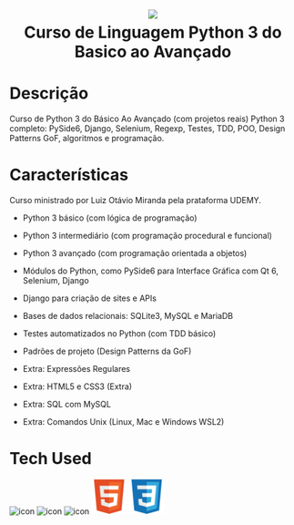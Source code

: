 <div align="center">
 <h1> <img src="https://upload.wikimedia.org/wikipedia/commons/thumb/c/c3/Python-logo-notext.svg/1869px-Python-logo-notext.svg.png" width="250px"><br/>Curso de Linguagem Python 3 do Basico ao Avançado</h1>
     </div>

# Descrição
Curso de Python 3 do Básico Ao Avançado (com projetos reais)
Python 3 completo: PySide6, Django, Selenium, Regexp, Testes, TDD, POO, Design Patterns GoF, algoritmos e programação.

# Características
Curso ministrado por Luiz Otávio Miranda pela prataforma UDEMY.

- Python 3 básico (com lógica de programação)
- Python 3 intermediário (com programação procedural e funcional)
- Python 3 avançado (com programação orientada a objetos)
- Módulos do Python, como PySide6 para Interface Gráfica com Qt 6, Selenium, Django
- Django para criação de sites e APIs
- Bases de dados relacionais: SQLite3, MySQL e MariaDB
- Testes automatizados no Python (com TDD básico)
- Padrões de projeto (Design Patterns da GoF)

- Extra: Expressões Regulares
- Extra: HTML5 e CSS3 (Extra)
- Extra: SQL com MySQL
- Extra: Comandos Unix (Linux, Mac e Windows WSL2)

# Tech Used
<div>
<img src="https://techstack-generator.vercel.app/python-icon.svg" alt="icon" width="62" height="62" />
<img src="https://techstack-generator.vercel.app/django-icon.svg" alt="icon" width="62" height="62" />
<img src="https://techstack-generator.vercel.app/mysql-icon.svg" alt="icon" width="62" height="62" />
<img src="https://raw.githubusercontent.com/devicons/devicon/master/icons/html5/html5-original.svg" alt="icon" width="62" height="62" />
<img src="https://raw.githubusercontent.com/devicons/devicon/master/icons/css3/css3-original.svg" alt="icon" width="62" height="62" />
<div/>
